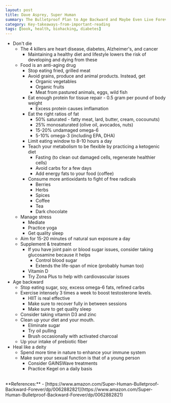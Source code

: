 ```yaml
---
layout: post
title: Dave Asprey, Super Human
summary: The Bulletproof Plan to Age Backward and Maybe Even Live Forever
category: Key-takeaways-from-important-reading
tags: [book, health, biohacking, diabetes]
---
```


- Don't die
  - The 4 killers are heart disease, diabetes, Alzheimer's, and cancer 
    - Maintaining a healthy diet and lifestyle lowers the risk of developing and dying from these
  - Food is an anti-aging drug
    - Stop eating fried, grilled meat
    - Avoid grains, produce and animal products. Instead, get
      - Organic vegetables
      - Organic fruits
      - Meat from pastured animals, eggs, wild fish
    - Eat enough protein for tissue repair - 0.5 gram per pound of body weight
      - Excess protein causes imflamation
    - Eat the right ratios of fat
      - 50% saturated - fatty meat, lard, butter, cream, cocounuts)
      - 25% monosaturated (olive oil, avocados, nuts)
      - 15-20% undamaged omega-6
      - 5-10% omega-3 (including EPA, DHA)
    - Limit eating window to 8-10 hours a day
    - Teach your metabolism to be flexible by practicing a ketogenic diet
      - Fasting (to clean out damaged cells, regenerate healthier cells)
      - Avoid carbs for a few days
      - Add energy fats to your food (coffee)
    - Consume more antioxidants to fight of free radicals
      - Berries
      - Herbs
      - Spices
      - Coffee
      - Tea
      - Dark chocolate
  - Manage stress
    - Mediate
    - Practice yoga
    - Get quality sleep
  - Aim for 15-20 minutes of natural sun exposure a day
  - Supplement & treatment
    - If you have joint pain or blood sugar issues, consider taking glucosamine because it helps
      - Control blood sugar
      - Extends the life-span of mice (probably human too)
    - Vitamin D
    - Try Zona Plus to help with cardiovascular issues
- Age backward
  - Stop eating sugar, soy, excess omega-6 fats, refined carbs
  - Exercise intensely 3 times a week to boost testosterone levels.
    - HIIT is real effective
    - Make sure to recover fully in between sessions
    - Make sure to get quality sleep
  - Consider taking vitamin D3 and zinc
  - Clean up your diet and your mouth.
    - Eliminate sugar
    - Try oil pulling
    - Brush occasionally with activated charcoal
  - Up your intake of prebiotic fiber
- Heal like a deity
  - Spend more time in nature to enhance your immune system
  - Make sure your sexual function is that of a young person
    - Consider GAINSWave treatments
    - Practice Kegel on a daily basis

<br>
**References:**
- [https://www.amazon.com/Super-Human-Bulletproof-Backward-Forever/dp/0062882821](https://www.amazon.com/Super-Human-Bulletproof-Backward-Forever/dp/0062882821)
